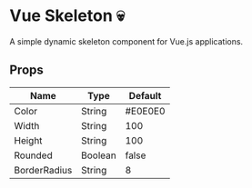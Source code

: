 # Vue Skeleton 💀
A simple dynamic skeleton component for Vue.js applications.
## Props
| Name | Type | Default
|--|--|--|
| Color | String | #E0E0E0
| Width | String | 100
| Height | String | 100
| Rounded | Boolean | false
| BorderRadius | String | 8